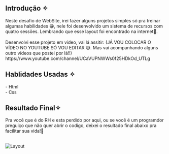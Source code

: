 <h2> Introdução ✧</h2>
Neste desafio de WebSite, irei fazer alguns projetos simples só pra treinar algumas habilidades 😁, nele foi desenvolvido um sistema de recursos com quatro sessões. Lembrando que esse layout foi encontrado na internet🧐.
<br><br> 
Desenvolvi esse projeto em vídeo, vai lá assitir: (JÁ VOU COLOCAR O VÍDEO NO YOUTUBE SÓ VOU EDITAR 😅. Mas vai acompanhando alguns outro vídeos que postei por lá!!)<br>
https://www.youtube.com/channel/UCaVUPNWWs0f25HDkOd_UTLg

<h2> Hablidades Usadas ✧</h2>
- Html <br>
- Css

<h2> Resultado Final✧ </h2>
Pra você que é do RH e esta perdido por aqui, ou se você é um programdor preguiço que não quer abrir o codigo, deixei o resultado final abaixo pra facilitar sua vida!🥳 <br>
<br>

![Layout](https://user-images.githubusercontent.com/101288756/167078759-a31e6382-565e-40b7-a5b2-501b5c7521ec.png)


